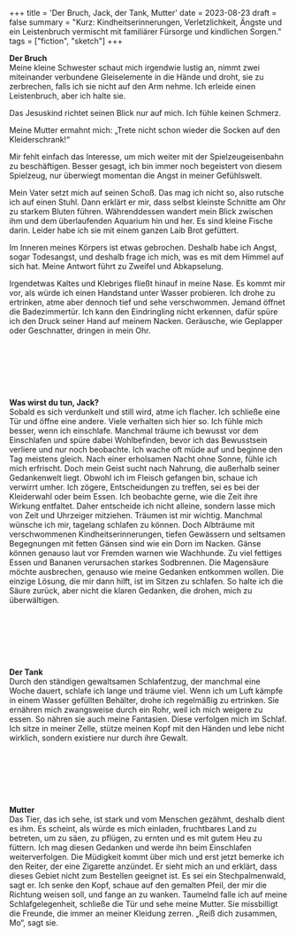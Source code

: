 +++
title = 'Der Bruch, Jack, der Tank, Mutter'
date = 2023-08-23
draft = false
summary = "Kurz: Kindheitserinnerungen, Verletzlichkeit, Ängste und ein Leistenbruch vermischt mit familiärer Fürsorge und kindlichen Sorgen."
tags = ["fiction", "sketch"]
+++

**Der Bruch**  
Meine kleine Schwester schaut mich irgendwie lustig an, nimmt zwei miteinander verbundene Gleiselemente in die Hände und droht, sie zu zerbrechen, falls ich sie nicht auf den Arm nehme. Ich erleide einen Leistenbruch, aber ich halte sie.

Das Jesuskind richtet seinen Blick nur auf mich. Ich fühle keinen Schmerz.

Meine Mutter ermahnt mich: „Trete nicht schon wieder die Socken auf den Kleiderschrank!“

Mir fehlt einfach das Interesse, um mich weiter mit der Spielzeugeisenbahn zu beschäftigen. Besser gesagt, ich bin immer noch begeistert von diesem Spielzeug, nur überwiegt momentan die Angst in meiner Gefühlswelt.

Mein Vater setzt mich auf seinen Schoß. Das mag ich nicht so, also rutsche ich auf einen Stuhl. Dann erklärt er mir, dass selbst kleinste Schnitte am Ohr zu starkem Bluten führen. Währenddessen wandert mein Blick zwischen ihm und dem überlaufenden Aquarium hin und her. Es sind kleine Fische darin. Leider habe ich sie mit einem ganzen Laib Brot gefüttert.

Im Inneren meines Körpers ist etwas gebrochen. Deshalb habe ich Angst, sogar Todesangst, und deshalb frage ich mich, was es mit dem Himmel auf sich hat. Meine Antwort führt zu Zweifel und Abkapselung.

Irgendetwas Kaltes und Klebriges fließt hinauf in meine Nase. Es kommt mir vor, als würde ich einen Handstand unter Wasser probieren. Ich drohe zu ertrinken, atme aber dennoch tief und sehe verschwommen. Jemand öffnet die Badezimmertür. Ich kann den Eindringling nicht erkennen, dafür spüre ich den Druck seiner Hand auf meinem Nacken. Geräusche, wie Geplapper oder Geschnatter, dringen in mein Ohr.

</br></br>  
</br></br> 

**Was wirst du tun, Jack?**  
Sobald es sich verdunkelt und still wird, atme ich flacher. Ich schließe eine Tür und öffne eine andere. Viele verhalten sich hier so. Ich fühle mich besser, wenn ich einschlafe. Manchmal träume ich bewusst vor dem Einschlafen und spüre dabei Wohlbefinden, bevor ich das Bewusstsein verliere und nur noch beobachte. Ich wache oft müde auf und beginne den Tag meistens gleich. Nach einer erholsamen Nacht ohne Sonne, fühle ich mich erfrischt. Doch mein Geist sucht nach Nahrung, die außerhalb seiner Gedankenwelt liegt. Obwohl ich im Fleisch gefangen bin, schaue ich verwirrt umher. Ich zögere, Entscheidungen zu treffen, sei es bei der Kleiderwahl oder beim Essen. Ich beobachte gerne, wie die Zeit ihre Wirkung entfaltet. Daher entscheide ich nicht alleine, sondern lasse mich von Zeit und Uhrzeiger mitziehen. Träumen ist mir wichtig. Manchmal wünsche ich mir, tagelang schlafen zu können. Doch Albträume mit verschwommenen Kindheitserinnerungen, tiefen Gewässern und seltsamen Begegnungen mit fetten Gänsen sind wie ein Dorn im Nacken. Gänse können genauso laut vor Fremden warnen wie Wachhunde. Zu viel fettiges Essen und Bananen verursachen starkes Sodbrennen. Die Magensäure möchte ausbrechen, genauso wie meine Gedanken entkommen wollen. Die einzige Lösung, die mir dann hilft, ist im Sitzen zu schlafen. So halte ich die Säure zurück, aber nicht die klaren Gedanken, die drohen, mich zu überwältigen.

</br></br>  
</br></br> 

**Der Tank**  
Durch den ständigen gewaltsamen Schlafentzug, der manchmal eine Woche dauert, schlafe ich lange und träume viel. Wenn ich um Luft kämpfe in einem Wasser gefüllten Behälter, drohe ich regelmäßig zu ertrinken. Sie ernähren mich zwangsweise durch ein Rohr, weil ich mich weigere zu essen. So nähren sie auch meine Fantasien. Diese verfolgen mich im Schlaf. Ich sitze in meiner Zelle, stütze meinen Kopf mit den Händen und lebe nicht wirklich, sondern existiere nur durch ihre Gewalt.

</br></br>  
</br></br> 

**Mutter**  
Das Tier, das ich sehe, ist stark und vom Menschen gezähmt, deshalb dient es ihm. Es scheint, als würde es mich einladen, fruchtbares Land zu betreten, um zu säen, zu pflügen, zu ernten und es mit gutem Heu zu füttern. Ich mag diesen Gedanken und werde ihn beim Einschlafen weiterverfolgen. Die Müdigkeit kommt über mich und erst jetzt bemerke ich den Reiter, der eine Zigarette anzündet. Er sieht mich an und erklärt, dass dieses Gebiet nicht zum Bestellen geeignet ist. Es sei ein Stechpalmenwald, sagt er. Ich senke den Kopf, schaue auf den gemalten Pfeil, der mir die Richtung weisen soll, und fange an zu wanken. Taumelnd falle ich auf meine Schlafgelegenheit, schließe die Tür und sehe meine Mutter. Sie missbilligt die Freunde, die immer an meiner Kleidung zerren. „Reiß dich zusammen, Mo“, sagt sie.


